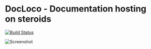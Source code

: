 # DocLoco - Documentation hosting on steroids

[![Build Status](https://travis-ci.org/zetsub0u/docloco.svg?branch=master)](https://travis-ci.org/zetsub0u/docloco)

![Screenshot](http://i.imgur.com/ho8YicN.png)